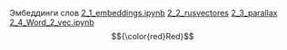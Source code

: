 Эмбеддинги слов [2_1_embeddings.ipynb](https://github.com/milaMarkel/NLP2022/blob/main/Week%2002%20-%20Word%20Embeddings/embeddings_sem_ki.ipynb)  [2_2_rusvectores](https://github.com/akutuzov/webvectors/blob/master/preprocessing/rusvectores_tutorial.ipynb) [2_3_parallax](https://github.com/uber-research/parallax) [2_4_Word_2_vec.ipynb](https://github.com/milaMarkel/NLP2022/blob/main/Week%2002%20-%20Word%20Embeddings/Word2Vec_ki.ipynb) $${\color{red}Red}$$
